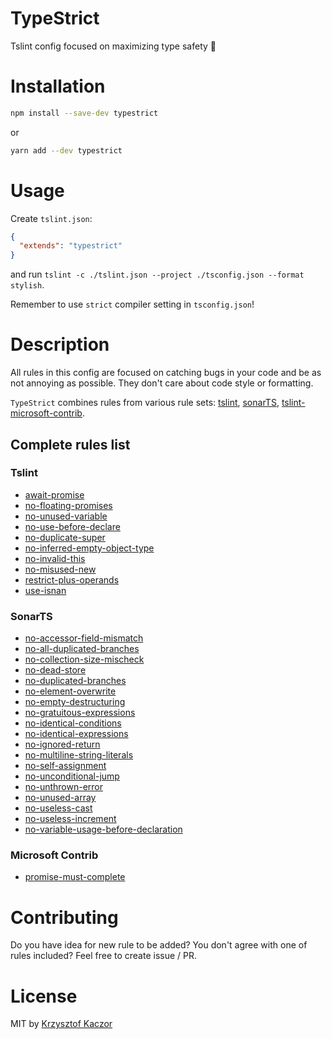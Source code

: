# TypeStrict

Tslint config focused on maximizing type safety 💪

# Installation

```bash
npm install --save-dev typestrict
```

or

```bash
yarn add --dev typestrict
```

# Usage

Create `tslint.json`:

```json
{
  "extends": "typestrict"
}
```

and run `tslint -c ./tslint.json --project ./tsconfig.json --format stylish`.

Remember to use `strict` compiler setting in `tsconfig.json`!

# Description

All rules in this config are focused on catching bugs in your code and be as not annoying as possible. They don't
care about code style or formatting.

`TypeStrict` combines rules from various rule sets: [tslint](https://palantir.github.io/tslint/rules/),
[sonarTS](https://github.com/SonarSource/SonarTS),
[tslint-microsoft-contrib](https://github.com/Microsoft/tslint-microsoft-contrib).

## Complete rules list

### Tslint

* [await-promise](https://palantir.github.io/tslint/rules/await-promise/)
* [no-floating-promises](https://palantir.github.io/tslint/rules/no-floating-promises/)
* [no-unused-variable](https://palantir.github.io/tslint/rules/no-unused-variable/)
* [no-use-before-declare](https://palantir.github.io/tslint/rules/no-use-before-declare/)
* [no-duplicate-super](https://palantir.github.io/tslint/rules/no-duplicate-super/)
* [no-inferred-empty-object-type](https://palantir.github.io/tslint/rules/no-inferred-empty-object-type/)
* [no-invalid-this](https://palantir.github.io/tslint/rules/no-invalid-this/)
* [no-misused-new](https://palantir.github.io/tslint/rules/no-misused-new/)
* [restrict-plus-operands](https://palantir.github.io/tslint/rules/restrict-plus-operands/)
* [use-isnan](https://palantir.github.io/tslint/rules/use-isnan/)

### SonarTS

* [no-accessor-field-mismatch](https://github.com/SonarSource/SonarTS/blob/HEAD/sonarts-core/docs/rules/no-accessor-field-mismatch.md)
* [no-all-duplicated-branches](https://github.com/SonarSource/SonarTS/blob/HEAD/sonarts-core/docs/rules/no-all-duplicated-branches.md)
* [no-collection-size-mischeck](https://github.com/SonarSource/SonarTS/blob/HEAD/sonarts-core/docs/rules/no-collection-size-mischeck.md)
* [no-dead-store](https://github.com/SonarSource/SonarTS/blob/HEAD/sonarts-core/docs/rules/no-dead-store.md)
* [no-duplicated-branches](https://github.com/SonarSource/SonarTS/blob/HEAD/sonarts-core/docs/rules/no-duplicated-branches.md)
* [no-element-overwrite](https://github.com/SonarSource/SonarTS/blob/HEAD/sonarts-core/docs/rules/no-element-overwrite.md)
* [no-empty-destructuring](https://github.com/SonarSource/SonarTS/blob/HEAD/sonarts-core/docs/rules/no-empty-destructuring.md)
* [no-gratuitous-expressions](https://github.com/SonarSource/SonarTS/blob/HEAD/sonarts-core/docs/rules/no-gratuitous-expressions.md)
* [no-identical-conditions](https://github.com/SonarSource/SonarTS/blob/HEAD/sonarts-core/docs/rules/no-identical-conditions.md)
* [no-identical-expressions](https://github.com/SonarSource/SonarTS/blob/HEAD/sonarts-core/docs/rules/no-identical-expressions.md)
* [no-ignored-return](https://github.com/SonarSource/SonarTS/blob/HEAD/sonarts-core/docs/rules/no-ignored-return.md)
* [no-multiline-string-literals](https://github.com/SonarSource/SonarTS/blob/HEAD/sonarts-core/docs/rules/no-multiline-string-literals.md)
* [no-self-assignment](https://github.com/SonarSource/SonarTS/blob/HEAD/sonarts-core/docs/rules/no-self-assignment.md)
* [no-unconditional-jump](https://github.com/SonarSource/SonarTS/blob/HEAD/sonarts-core/docs/rules/no-unconditional-jump.md)
* [no-unthrown-error](https://github.com/SonarSource/SonarTS/blob/HEAD/sonarts-core/docs/rules/no-unthrown-error.md)
* [no-unused-array](https://github.com/SonarSource/SonarTS/blob/HEAD/sonarts-core/docs/rules/no-unused-array.md)
* [no-useless-cast](https://github.com/SonarSource/SonarTS/blob/HEAD/sonarts-core/docs/rules/no-useless-cast.md)
* [no-useless-increment](https://github.com/SonarSource/SonarTS/blob/HEAD/sonarts-core/docs/rules/no-useless-increment.md)
* [no-variable-usage-before-declaration](https://github.com/SonarSource/SonarTS/blob/HEAD/sonarts-core/docs/rules/no-variable-usage-before-declaration.md)

### Microsoft Contrib

* [promise-must-complete](https://github.com/Microsoft/tslint-microsoft-contrib/issues/34)

# Contributing

Do you have idea for new rule to be added? You don't agree with one of rules included? Feel free to create issue / PR.

# License

MIT by [Krzysztof Kaczor](https://twitter.com/krzKaczor)

